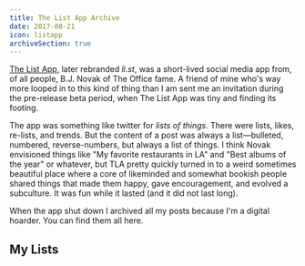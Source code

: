 ```yaml
---
title: The List App Archive
date: 2017-08-21
icon: listapp
archiveSection: true
---
```


[The List App][tla], later rebranded *li.st*, was a short-lived social media app from, of all people, B.J. Novak of The Office fame. A friend of mine who's way more looped in to this kind of thing than I am sent me an invitation during the pre-release beta period, when The List App was tiny and finding its footing. 

[tla]: [Link](https://www.fastcompany.com/3058979/why-people-love-bj-novaks-list)

The app was something like twitter for *lists of things*. There were lists, likes, re-lists, and trends. But the content of a post was always a list—bulleted, numbered, reverse-numbers, but always a list of things. I think Novak envisioned things like "My favorite restaurants in LA" and "Best albums of the year" or whatever, but TLA pretty quickly turned in to a weird sometimes beautiful place where a core of likeminded and somewhat bookish people shared things that made them happy, gave encouragement, and evolved a subculture. It was fun while it lasted (and it did not last long).

When the app shut down I archived all my posts because I'm a digital hoarder. You can find them all here.

## My Lists